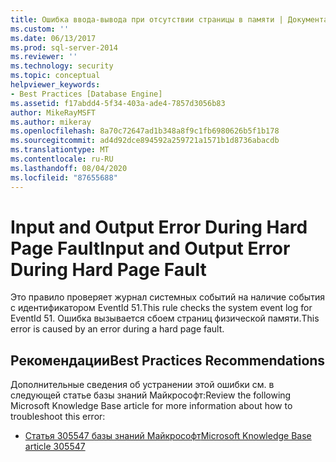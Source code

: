 ```yaml
---
title: Ошибка ввода-вывода при отсутствии страницы в памяти | Документация Майкрософт
ms.custom: ''
ms.date: 06/13/2017
ms.prod: sql-server-2014
ms.reviewer: ''
ms.technology: security
ms.topic: conceptual
helpviewer_keywords:
- Best Practices [Database Engine]
ms.assetid: f17abdd4-5f34-403a-ade4-7857d3056b83
author: MikeRayMSFT
ms.author: mikeray
ms.openlocfilehash: 8a70c72647ad1b348a8f9c1fb6980626b5f1b178
ms.sourcegitcommit: ad4d92dce894592a259721a1571b1d8736abacdb
ms.translationtype: MT
ms.contentlocale: ru-RU
ms.lasthandoff: 08/04/2020
ms.locfileid: "87655688"
---
```

# <a name="input-and-output-error-during-hard-page-fault"></a><span data-ttu-id="1c9fa-102">Input and Output Error During Hard Page Fault</span><span class="sxs-lookup"><span data-stu-id="1c9fa-102">Input and Output Error During Hard Page Fault</span></span>
  <span data-ttu-id="1c9fa-103">Это правило проверяет журнал системных событий на наличие события с идентификатором EventId 51.</span><span class="sxs-lookup"><span data-stu-id="1c9fa-103">This rule checks the system event log for EventId 51.</span></span> <span data-ttu-id="1c9fa-104">Ошибка вызывается сбоем страниц физической памяти.</span><span class="sxs-lookup"><span data-stu-id="1c9fa-104">This error is caused by an error during a hard page fault.</span></span>  
  
## <a name="best-practices-recommendations"></a><span data-ttu-id="1c9fa-105">Рекомендации</span><span class="sxs-lookup"><span data-stu-id="1c9fa-105">Best Practices Recommendations</span></span>  
 <span data-ttu-id="1c9fa-106">Дополнительные сведения об устранении этой ошибки см. в следующей статье базы знаний Майкрософт:</span><span class="sxs-lookup"><span data-stu-id="1c9fa-106">Review the following Microsoft Knowledge Base article for more information about how to troubleshoot this error:</span></span>  
  
-   [<span data-ttu-id="1c9fa-107">Статья 305547 базы знаний Майкрософт</span><span class="sxs-lookup"><span data-stu-id="1c9fa-107">Microsoft Knowledge Base article 305547</span></span>](https://go.microsoft.com/fwlink/?linkid=117748)  
  
  
